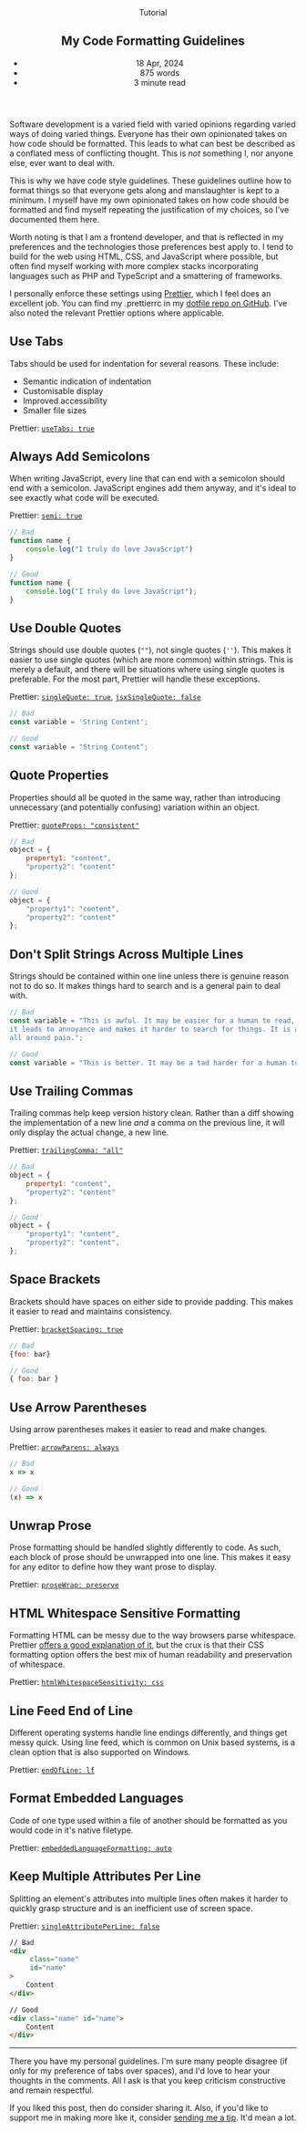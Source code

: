 <head>
    <title>My Code Formatting Guidelines | Vale.Rocks</title>
    <meta property="og:title" content="My Code Formatting Guidelines"/>
    <meta name="description" content="Code formatting, how I go about it, and why I choose to do it the way I do. This article covers indentation, string formatting, my take on the classic tabs vs spaces debate, and much more." />
    <meta property="og:description" content="Stirring the tabs vs spaces pot once again." />
    <meta property="article:published_time" content="2024-04-18" />
    <meta property="article:modified_time" content="2024-06-10" />
    <meta property="article:section" content="Tutorials" />
</head>

<article>
<header>
	Tutorial
	<h1>
		My Code Formatting Guidelines
	</h1>
	<ul>
		<li><time datetime="2024-04-18">18 Apr, 2024</time></li>
		<li>875 words</li>
		<li>3 minute read</li>
	</ul>
</header>

<div class="readable_width">

Software development is a varied field with varied opinions regarding varied ways of doing varied things. Everyone has their own opinionated takes on how code should be formatted. This leads to what can best be described as a conflated mess of conflicting thought. This is _not_ something I, nor anyone else, ever want to deal with.

This is why we have code style guidelines. These guidelines outline how to format things so that everyone gets along and manslaughter is kept to a minimum. I myself have my own opinionated takes on how code should be formatted and find myself repeating the justification of my choices, so I've documented them here.

Worth noting is that I am a frontend developer, and that is reflected in my preferences and the technologies those preferences best apply to. I tend to build for the web using HTML, CSS, and JavaScript where possible, but often find myself working with more complex stacks incorporating languages such as PHP and TypeScript and a smattering of frameworks.

I personally enforce these settings using [Prettier](https://prettier.io), which I feel does an excellent job. You can find my .prettierrc in my [dotfile repo on GitHub](https://github.com/DeclanChidlow/dotfiles/blob/main/Baud/.prettierrc.yaml). I've also noted the relevant Prettier options where applicable.

## Use Tabs

Tabs should be used for indentation for several reasons. These include:

- Semantic indication of indentation
- Customisable display
- Improved accessibility
- Smaller file sizes

Prettier: [`useTabs: true`](https://prettier.io/docs/en/options.html#tabs)

## Always Add Semicolons

When writing JavaScript, every line that can end with a semicolon should end with a semicolon. JavaScript engines add them anyway, and it's ideal to see exactly what code will be executed.

Prettier: [`semi: true`](https://prettier.io/docs/en/options.html#semicolons)

```JavaScript
// Bad
function name {
	console.log("I truly do love JavaScript")
}

// Good
function name {
	console.log("I truly do love JavaScript");
}
```

## Use Double Quotes

Strings should use double quotes (`""`), not single quotes (`''`). This makes it easier to use single quotes (which are more common) within strings. This is merely a default, and there will be situations where using single quotes is preferable. For the most part, Prettier will handle these exceptions.

Prettier: [`singleQuote: true`](https://prettier.io/docs/en/options.html#quotes), [`jsxSingleQuote: false`](https://prettier.io/docs/en/options.html#jsx-quotes)

```JavaScript
// Bad
const variable = 'String Content';

// Good
const variable = "String Content";
```

## Quote Properties

Properties should all be quoted in the same way, rather than introducing unnecessary (and potentially confusing) variation within an object.

Prettier: [`quoteProps: "consistent"`](https://prettier.io/docs/en/options.html#quote-props)

```JavaScript
// Bad
object = {
	property1: "content",
	"property2": "content"
};

// Good
object = {
	"property1": "content",
	"property2": "content"
};
```

## Don't Split Strings Across Multiple Lines

Strings should be contained within one line unless there is genuine reason not to do so. It makes things hard to search and is a general pain to deal with.

```JavaScript
// Bad
const variable = "This is awful. It may be easier for a human to read, but \
it leads to annoyance and makes it harder to search for things. It is an \
all around pain.";

// Good
const variable = "This is better. It may be a tad harder for a human to read, but resolves many annoyances and makes it easier to search for things. It is much cleaner as well.";
```

## Use Trailing Commas

Trailing commas help keep version history clean. Rather than a diff showing the implementation of a new line _and_ a comma on the previous line, it will only display the actual change, a new line.

Prettier: [`trailingComma: "all"`](https://prettier.io/docs/en/options.html#trailing-commas)

```JavaScript
// Bad
object = {
	property1: "content",
	"property2": "content"
};

// Good
object = {
	"property1": "content",
	"property2": "content",
};
```

## Space Brackets

Brackets should have spaces on either side to provide padding. This makes it easier to read and maintains consistency.

Prettier: [`bracketSpacing: true`](https://prettier.io/docs/en/options.html#bracket-spacing)

```JavaScript
// Bad
{foo: bar}

// Good
{ foo: bar }
```

## Use Arrow Parentheses

Using arrow parentheses makes it easier to read and make changes.

Prettier: [`arrowParens: always`](https://prettier.io/docs/en/options.html#arrow-function-parentheses)

```JavaScript
// Bad
x => x

// Good
(x) => x
```

## Unwrap Prose

Prose formatting should be handled slightly differently to code. As such, each block of prose should be unwrapped into one line. This makes it easy for any editor to define how they want prose to display.

Prettier: [`proseWrap: preserve`](https://prettier.io/docs/en/options.html#prose-wrap)

## HTML Whitespace Sensitive Formatting

Formatting HTML can be messy due to the way browsers parse whitespace. Prettier [offers a good explanation of it](https://prettier.io/blog/2018/11/07/1.15.0#whitespace-sensitive-formatting), but the crux is that their CSS formatting option offers the best mix of human readability and preservation of whitespace.

Prettier: [`htmlWhitespaceSensitivity: css`](https://prettier.io/docs/en/options.html#html-whitespace-sensitivity)

## Line Feed End of Line

Different operating systems handle line endings differently, and things get messy quick. Using line feed, which is common on Unix based systems, is a clean option that is also supported on Windows.

Prettier: [`endOfLine: lf`](https://prettier.io/docs/en/options.html#end-of-line)

## Format Embedded Languages

Code of one type used within a file of another should be formatted as you would code in it's native filetype.

Prettier: [`embeddedLanguageFormatting: auto`](https://prettier.io/docs/en/options.html#embedded-language-formatting)

## Keep Multiple Attributes Per Line

Splitting an element's attributes into multiple lines often makes it harder to quickly grasp structure and is an inefficient use of screen space.

Prettier: [`singleAttributePerLine: false`](https://prettier.io/docs/en/options.html#single-attribute-per-line)

```HTML
// Bad
<div
	 class="name"
	 id="name"
>
	Content
</div>

// Good
<div class="name" id="name">
	Content
</div>
```

---

There you have my personal guidelines. I'm sure many people disagree (if only for my preference of tabs over spaces), and I'd love to hear your thoughts in the comments. All I ask is that you keep criticism constructive and remain respectful.

If you liked this post, then do consider sharing it. Also, if you'd like to support me in making more like it, consider [sending me a tip](/donate). It'd mean a lot.

<section class="giscus"></section>

</div>
</article>
